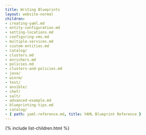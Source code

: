 ```yaml
---
title: Writing Blueprints
layout: website-normal
children:
- creating-yaml.md
- entity-configuration.md
- setting-locations.md
- configuring-vms.md
- multiple-services.md
- custom-entities.md
- catalog/
- clusters.md
- enrichers.md
- policies.md
- clusters-and-policies.md
- java/
- winrm/
- test/
- ansible/
- chef/
- salt/
- advanced-example.md
- blueprinting-tips.md
- catalog/
- { path: yaml-reference.md, title: YAML Blueprint Reference }
---
```



{% include list-children.html %}
